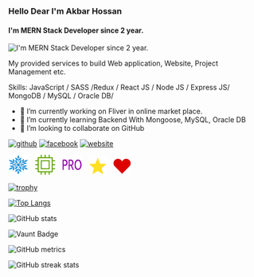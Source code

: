 ### Hello Dear I'm Akbar Hossan 
#### I'm MERN Stack Developer since 2 year.
![I'm MERN Stack Developer since 2 year.](https://arturssmirnovs.github.io/github-profile-readme-generator/images/banner.png)

My provided services to build Web application, Website, Project Management etc.

Skills: JavaScript / SASS /Redux / React JS / Node JS / Express JS/ MongoDB / MySQL / Oracle DB/

- 🔭 I’m currently working on Fliver in online market place. 
- 🌱 I’m currently learning Backend With Mongoose, MySQL, Oracle DB  
- 👯 I’m looking to collaborate on GitHub 


[<img src='https://cdn.jsdelivr.net/npm/simple-icons@3.0.1/icons/github.svg' alt='github' height='40'>](https://github.com/https://github.com/MdAkbar05)  [<img src='https://cdn.jsdelivr.net/npm/simple-icons@3.0.1/icons/facebook.svg' alt='facebook' height='40'>](https://www.facebook.com/https://m.facebook.com/profile.php/?id=100013338048933)  [<img src='https://cdn.jsdelivr.net/npm/simple-icons@3.0.1/icons/icloud.svg' alt='website' height='40'>](https://telepathist-samrat.netlify.app/)  

<a href='https://archiveprogram.github.com/'><img src='https://raw.githubusercontent.com/acervenky/animated-github-badges/master/assets/acbadge.gif' width='40' height='40'></a> <a href='https://docs.github.com/en/developers'><img src='https://raw.githubusercontent.com/acervenky/animated-github-badges/master/assets/devbadge.gif' width='40' height='40'></a> <a href='https://github.com/pricing'><img src='https://raw.githubusercontent.com/acervenky/animated-github-badges/master/assets/pro.gif' width='40' height='40'></a> <a href='https://stars.github.com/'><img src='https://raw.githubusercontent.com/acervenky/animated-github-badges/master/assets/starbadge.gif' width='35' height='35'></a> <a href='https://docs.github.com/en/github/supporting-the-open-source-community-with-github-sponsors'><img src='https://raw.githubusercontent.com/acervenky/animated-github-badges/master/assets/sponsorbadge.gif' width='35' height='35'></a> 

[![trophy](https://github-profile-trophy.vercel.app/?username=https://github.com/MdAkbar05)](https://github.com/ryo-ma/github-profile-trophy)

[![Top Langs](https://github-readme-stats.vercel.app/api/top-langs/?username=https://github.com/MdAkbar05)](https://github.com/anuraghazra/github-readme-stats)

![GitHub stats](https://github-readme-stats.vercel.app/api?username=https://github.com/MdAkbar05&show_icons=true)  

![Vaunt Badge](https://api.vaunt.dev/v1/github/entities/https://github.com/MdAkbar05/contributions?format=svg&private=false)  

![GitHub metrics](https://metrics.lecoq.io/https://github.com/MdAkbar05)  

![GitHub streak stats](https://streak-stats.demolab.com/?user=https://github.com/MdAkbar05)  

